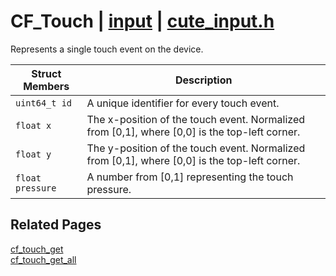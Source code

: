 # CF_Touch | [input](https://github.com/RandyGaul/cute_framework/blob/master/docs/input/README.md) | [cute_input.h](https://github.com/RandyGaul/cute_framework/blob/master/include/cute_input.h)

Represents a single touch event on the device.

Struct Members | Description
--- | ---
`uint64_t id` | A unique identifier for every touch event.
`float x` | The x-position of the touch event. Normalized from [0,1], where [0,0] is the top-left corner.
`float y` | The y-position of the touch event. Normalized from [0,1], where [0,0] is the top-left corner.
`float pressure` | A number from [0,1] representing the touch pressure.

## Related Pages

[cf_touch_get](https://github.com/RandyGaul/cute_framework/blob/master/docs/input/cf_touch_get.md)  
[cf_touch_get_all](https://github.com/RandyGaul/cute_framework/blob/master/docs/input/cf_touch_get_all.md)  

